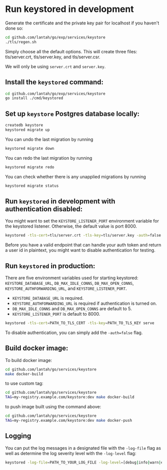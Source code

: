 # Run keystored in development

Generate the certificate and the private key pair for localhost
if you haven't done so:

```sh
cd github.com/lantah/go/exp/services/keystore
./tls/regen.sh
```
Simply choose all the default options. This will create three files:
tls/server.crt, tls/server.key, and tls/server.csr.

We will only be using `server.crt` and `server.key`.

## Install the `keystored` command:

```sh
cd github.com/lantah/go/exp/services/keystore
go install ./cmd/keystored
```

## Set up `keystore` Postgres database locally:

```sh
createdb keystore
keystored migrate up
```

You can undo the last migration by running
```sh
keystored migrate down
```

You can redo the last migration by running
```sh
keystored migrate redo
```

You can check whether there is any unapplied migrations by running
```sh
keystored migrate status
```

## Run `keystored` in development with authentication disabled:

You might want to set the `KEYSTORE_LISTENER_PORT` environment variable
for the keystored listener. Otherwise, the default value is port 8000.

```sh
keystored -tls-cert=tls/server.crt -tls-key=tls/server.key -auth=false serve
```

Before you have a valid endpoint that can handle your auth token and return a
user id in plaintext, you might want to disable authentication for testing.

## Run `keystored` in production:

There are five environment variables used for starting keystored:
`KEYSTORE_DATABASE_URL`, `DB_MAX_IDLE_CONNS`, `DB_MAX_OPEN_CONNS`,
`KEYSTORE_AUTHFORWARDING_URL`, and `KEYSTORE_LISTENER_PORT`.
* `KEYSTORE_DATABASE_URL` is required.
* `KEYSTORE_AUTHFORWARDING_URL` is required if authentication is turned on.
* `DB_MAX_IDLE_CONNS` and `DB_MAX_OPEN_CONNS` are default to 5.
* `KEYSTORE_LISTENER_PORT` is default to 8000.

```sh
keystored -tls-cert=PATH_TO_TLS_CERT -tls-key=PATH_TO_TLS_KEY serve
```

To disable authentication, you can simply add the `-auth=false` flag.

## Build docker image:

To build docker image:
```sh
cd github.com/lantah/go/services/keystore
make docker-build
```

to use custom tag:
```sh
cd github.com/lantah/go/services/keystore
TAG=my-registry.example.com/keystore:dev make docker-build
```

to push image built using the command above:
```sh
cd github.com/lantah/go/services/keystore
TAG=my-registry.example.com/keystore:dev make docker-push
```

## Logging

You can put the log messages in a designated file with the `-log-file` flag as well as determine
the log severity level with the `-log-level` flag:

```sh
keystored -log-file=PATH_TO_YOUR_LOG_FILE -log-level=[debug|info|warn|error] serve
```
